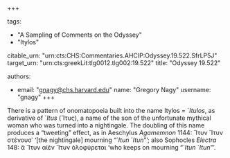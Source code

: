 +++

tags:
- "A Sampling of Comments on the Odyssey"
- "Itylos"

citable_urn: "urn:cts:CHS:Commentaries.AHCIP:Odyssey.19.522.SfrLP5J"
target_urn: "urn:cts:greekLit:tlg0012.tlg002:19.522"
title: "Odyssey 19.522"

authors:
- email: "gnagy@chs.harvard.edu"
  name: "Gregory Nagy"
  username: "gnagy"
+++

<p>There is a pattern of onomatopoeia built into the name Itylos = ´<em>Itulos</em>, as derivative of ´<em>Itus</em> (Ἴτυς), a name of the son of the unfortunate mythical woman who was turned into a nightingale. The doubling of this name produces a “tweeting” effect, as in Aeschylus <em>Agamemnon</em> 1144: Ἴτυν Ἴτυν στένουσ᾿ ‘[the nightingale] mourning “´<em>Itun</em> ´<em>Itun</em>”’; also Sophocles <em>Electra</em> 148: ἃ Ἴτυν αἰὲν Ἴτυν ὀλοφύρεται ‘who keeps on mourning “´<em>Itun</em> ´<em>Itun</em>”’. </p>